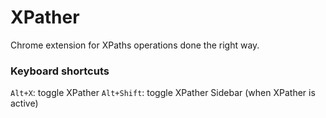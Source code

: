 # XPather

Chrome extension for XPaths operations done the right way.

### Keyboard shortcuts

`Alt+X`: toggle XPather
`Alt+Shift`: toggle XPather Sidebar (when XPather is active)